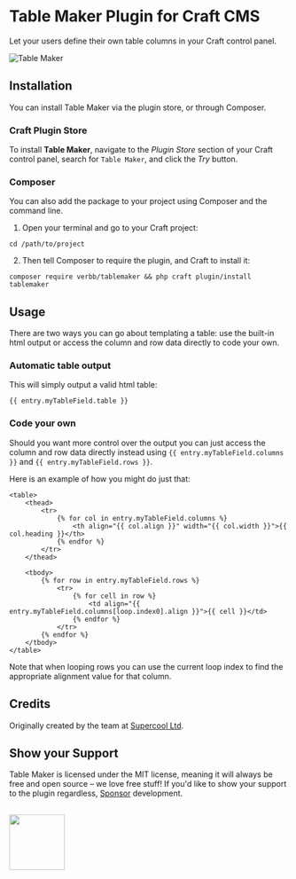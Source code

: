 # Table Maker Plugin for Craft CMS
Let your users define their own table columns in your Craft control panel.

![Table Maker](https://raw.githubusercontent.com/verbb/tablemaker/craft-3/screenshots/cover.jpg)

## Installation
You can install Table Maker via the plugin store, or through Composer.

### Craft Plugin Store
To install **Table Maker**, navigate to the _Plugin Store_ section of your Craft control panel, search for `Table Maker`, and click the _Try_ button.

### Composer
You can also add the package to your project using Composer and the command line.

1. Open your terminal and go to your Craft project:
```shell
cd /path/to/project
```

2. Then tell Composer to require the plugin, and Craft to install it:
```shell
composer require verbb/tablemaker && php craft plugin/install tablemaker
```

## Usage
There are two ways you can go about templating a table: use the built-in html output or access the column and row data directly to code your own.

### Automatic table output
This will simply output a valid html table:

```twig
{{ entry.myTableField.table }}
```

### Code your own
Should you want more control over the output you can just access the column and row data directly instead using `{{ entry.myTableField.columns }}` and `{{ entry.myTableField.rows }}`.

Here is an example of how you might do just that:

```twig
<table>
    <thead>
        <tr>
            {% for col in entry.myTableField.columns %}
                <th align="{{ col.align }}" width="{{ col.width }}">{{ col.heading }}</th>
            {% endfor %}
        </tr>
    </thead>

    <tbody>
        {% for row in entry.myTableField.rows %}
            <tr>
                {% for cell in row %}
                    <td align="{{ entry.myTableField.columns[loop.index0].align }}">{{ cell }}</td>
                {% endfor %}
            </tr>
        {% endfor %}
    </tbody>
</table>
```

Note that when looping rows you can use the current loop index to find the appropriate alignment value for that column.

## Credits
Originally created by the team at [Supercool Ltd](http://www.supercooldesign.co.uk/).

## Show your Support
Table Maker is licensed under the MIT license, meaning it will always be free and open source – we love free stuff! If you'd like to show your support to the plugin regardless, [Sponsor](https://github.com/sponsors/verbb) development.

<h2></h2>

<a href="https://verbb.io" target="_blank">
    <img width="100" src="https://verbb.io/assets/img/verbb-pill.svg">
</a>
